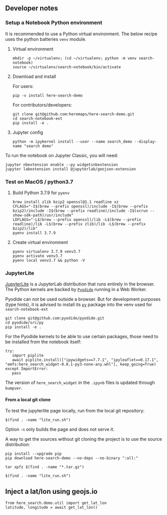 ## Developer notes

### Setup a Notebook Python environment

It is recommended to use a Python virtual environment. The below recipe uses the python batteries `venv` module.

1. Virtual environment

   ```
   mkdir -p ~/virtualenv; (cd ~/virtualenv; python -m venv search-notebook)
   source ~/virtualenv/search-notebook/bin/activate
   ```

2. Download and install

   For users:

   ```
   pip -v install here-search-demo
   ```

   For contributors/developers:

   ```
   git clone git@github.com:heremaps/here-search-demo.git
   cd search-notebook-ext
   pip install -e .
   ```

3. Jupyter config

   ```
   python -m ipykernel install --user --name search_demo --display-name "search demo"
   ```
   
To run the notebook on Jupyter Classic, you will need:

   ```
   jupyter nbextension enable --py widgetsnbextension
   jupyter labextension install @jupyterlab/geojson-extension
   ```

### Test on MacOS / python3.7

1. Build Python 3.7.9 for `pyenv`

   ```
   brew install zlib bzip2 openssl@1.1 readline xz
   CFLAGS="-I$(brew --prefix openssl)/include -I$(brew --prefix bzip2)/include -I$(brew --prefix readline)/include -I$(xcrun --show-sdk-path)/usr/include"
   LDFLAGS="-L$(brew --prefix openssl)/lib -L$(brew --prefix readline)/lib -L$(brew --prefix zlib)/lib -L$(brew --prefix bzip2)/lib"
   pyenv install 3.7.9
   ```

2. Create virtual environment

   ```
   pyenv virtualenv 3.7.9 venv3.7
   pyenv activate venv3.7
   pyenv local venv3.7 && python -V
   ```

### JupyterLite

[JupyterLite](https://jupyterlite.readthedocs.io/en/latest/) is a JupyterLab distribution that runs entirely in the browser.
The Python kernels are backed by [`Pyodide`](https://pyodide.org/en/stable/) running in a Web Worker.

Pyodide can not be used outside a browser. But for development purposes (type hints), it is advised to
install its [`py`](https://github.com/pyodide/pyodide/tree/main/src/py) package into the venv used for `search-notebook-ext`

   ```
   git clone git@github.com:pyodide/pyodide.git
   cd pyodide/src/py
   pip install -e .
   ```

For the Pyodide kernels to be able to use certain packages, those need to be installed from the notebook itself:

   ```
   try:
      import piplite
      await piplite.install(["ipywidgets==7.7.1", "ipyleaflet==0.17.1", "emfs:here_search_widget-0.8.1-py3-none-any.whl"], keep_going=True)
   except ImportError:
      pass
   ```

The version of `here_search_widget` in the `.ipynb` files is updated through `bumpver`.

#### From a local git clone

To test the jupyterlite page locally, run from the local git repository:

   ```
   $(find . -name "lite_run.sh")
   ```

Option `-n` only builds the page and does not serve it. 

A way to get the sources without git cloning the project is to use the source distribution:

   ```
   pip install --upgrade pip
   pip download here-search-demo --no-deps --no-binary ":all:"
   
   tar xpfz $(find . -name "*.tar.gz")
   
   $(find . -name "lite_run.sh")
   ```

## Inject a lat/lon using geojs.io

   ```
   from here_search.demo.util import get_lat_lon
   latitude, longitude = await get_lat_lon()
   ```
